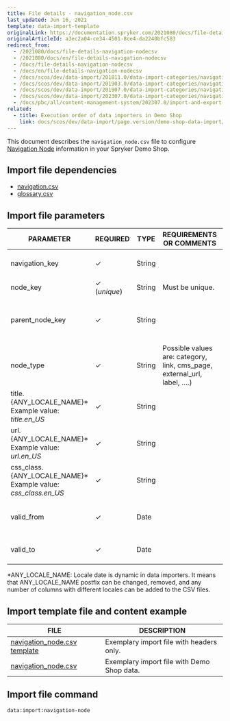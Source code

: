 ```yaml
---
title: File details - navigation_node.csv
last_updated: Jun 16, 2021
template: data-import-template
originalLink: https://documentation.spryker.com/2021080/docs/file-details-navigation-nodecsv
originalArticleId: a3ec2a04-ce34-4501-8ce4-da2240bfc583
redirect_from:
  - /2021080/docs/file-details-navigation-nodecsv
  - /2021080/docs/en/file-details-navigation-nodecsv
  - /docs/file-details-navigation-nodecsv
  - /docs/en/file-details-navigation-nodecsv
  - /docs/scos/dev/data-import/201811.0/data-import-categories/navigation-setup/file-details-navigation-node.csv.html
  - /docs/scos/dev/data-import/201903.0/data-import-categories/navigation-setup/file-details-navigation-node.csv.html
  - /docs/scos/dev/data-import/201907.0/data-import-categories/navigation-setup/file-details-navigation-node.csv.html
  - /docs/scos/dev/data-import/202307.0/data-import-categories/navigation-setup/file-details-navigation-node.csv.html
  - /docs/pbc/all/content-management-system/202307.0/import-and-export-data/file-details-navigation-node.csv.html
related:
  - title: Execution order of data importers in Demo Shop
    link: docs/scos/dev/data-import/page.version/demo-shop-data-import/execution-order-of-data-importers-in-demo-shop.html
---
```


This document describes the `navigation_node.csv` file to configure [Navigation Node](/docs/pbc/all/content-management-system/{{page.version}}/base-shop/manage-in-the-back-office/navigation/create-navigation-nodes.html#reference-information-navigation-node-types) information in your Spryker Demo Shop.


## Import file dependencies



* [navigation.csv](/docs/pbc/all/content-management-system/{{page.version}}/base-shop/import-and-export-data/file-details-navigation.csv.html)
* [glossary.csv](/docs/scos/dev/data-import/{{page.version}}/data-import-categories/commerce-setup/file-details-glossary.csv.html)

## Import file parameters



| PARAMETER | REQUIRED | TYPE | REQUIREMENTS OR COMMENTS | DESCRIPTION |
| --- | --- | --- | --- | --- |
| navigation_key | &check; | String |  | Navigation entity key identifier. |
| node_key | &check; (*unique*) | String | Must be unique. | Identifies a node. |
| parent_node_key | &check; | String |  | Identifies the parent node. Defines the hierarchy of the nodes. |
| node_type | &check; | String | Possible values are: category, link, cms_page, external_url, label, ….)  | Type of node. |
| title.{ANY_LOCALE_NAME}*<br>Example value: *title.en_US* | &check; | String |  | Tittle of the node (US locale for our example). |
| url.{ANY_LOCALE_NAME}*<br>Example value: *url.en_US* | &check; | String |  | URL of the node (US locale for our example). |
| css_class.{ANY_LOCALE_NAME}*<br>Example value: *css_class.en_US* | &check; | String |  | Class of the node (US locale for our example). |
| valid_from | &check; | Date | |  Date from which the navigation node is valid.|
| valid_to | &check; | Date | |  Date to which the navigation node is valid.|

*ANY_LOCALE_NAME: Locale date is dynamic in data importers. It means that ANY_LOCALE_NAME postfix can be changed, removed, and any number of columns with different locales can be added to the CSV files.



## Import template file and content example



| FILE | DESCRIPTION |
| --- | --- |
| [navigation_node.csv template](https://spryker.s3.eu-central-1.amazonaws.com/docs/Developer+Guide/Back-End/Data+Manipulation/Data+Ingestion/Data+Import/Data+Import+Categories/Navigation+Setup/Template+navigation_node.csv) | Exemplary import file with headers only. |
| [navigation_node.csv](https://spryker.s3.eu-central-1.amazonaws.com/docs/Developer+Guide/Back-End/Data+Manipulation/Data+Ingestion/Data+Import/Data+Import+Categories/Navigation+Setup/navigation_node.csv) | Exemplary import file with Demo Shop data. |

## Import file command

```bash
data:import:navigation-node
```
